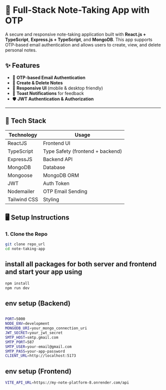 # 📝 Full-Stack Note-Taking App with OTP 

A secure and responsive note-taking application built with **React.js + TypeScript**, **Express.js + TypeScript**, and **MongoDB**. This app supports OTP-based email authentication and allows users to create, view, and delete personal notes.





## ✨ Features

- 📧 **OTP-based Email Authentication**
- 🧾 **Create & Delete Notes**
- 📱 **Responsive UI** (mobile & desktop friendly)
- 💬 **Toast Notifications** for feedback
- 🛡️ **JWT Authentication & Authorization**


---

## 🚀 Tech Stack

| Technology    | Usage                      |
|---------------|----------------------------|
| ReactJS       | Frontend UI                |
| TypeScript    | Type Safety (frontend + backend) |
| ExpressJS     | Backend API                |
| MongoDB       | Database                   |
| Mongoose      | MongoDB ORM                |
| JWT           | Auth Token                 |
| Nodemailer    | OTP Email Sending          |
| Tailwind CSS  | Styling                    |


## 🖥️ Setup Instructions

### 1. **Clone the Repo**

```bash
git clone repo_url
cd note-taking-app
```
## install all packages for both server and frontend and start your app using 
```bash
npm install
npm run dev
```
## env setup (Backend)
```bash

PORT=5000
NODE_ENV=development
MONGODB_URI=your_mongo_connection_uri
JWT_SECRET=your_jwt_secret
SMTP_HOST=smtp.gmail.com
SMTP_PORT=587
SMTP_USER=your-email@gmail.com
SMTP_PASS=your-app-password
CLIENT_URL=http://localhost:5173
```

## env setup (Frontend)
```bash
VITE_API_URL=https://my-note-platform-8.onrender.com/api

```
